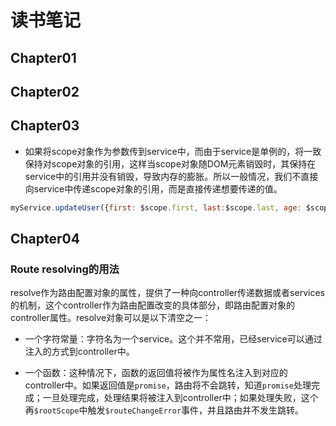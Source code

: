 # 读书笔记

## Chapter01

## Chapter02

## Chapter03

- 如果将scope对象作为参数传到service中，而由于service是单例的，将一致保持对scope对象的引用，这样当scope对象随DOM元素销毁时，其保持在service中的引用并没有销毁，导致内存的膨胀。所以一般情况，我们不直接向service中传递scope对象的引用，而是直接传递想要传递的值。
```javascript
myService.updateUser({first: $scope.first, last:$scope.last, age: $scope.age});
```

## Chapter04

### Route resolving的用法

resolve作为路由配置对象的属性，提供了一种向controller传递数据或者services的机制，这个controller作为路由配置改变的具体部分，即路由配置对象的controller属性。resolve对象可以是以下清空之一：

- 一个字符常量：字符名为一个service。这个并不常用，已经service可以通过注入的方式到controller中。

- 一个函数：这种情况下，函数的返回值将被作为属性名注入到对应的controller中。如果返回值是`promise`，路由将不会跳转，知道`promise`处理完成；一旦处理完成，处理结果将被注入到controller中；如果处理失败，这个再`$rootScope`中触发`$routeChangeError`事件，并且路由并不发生跳转。